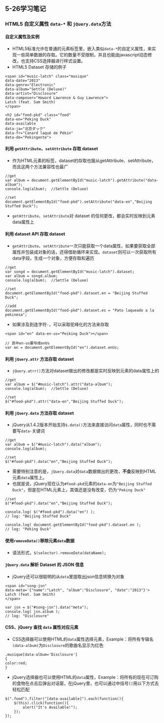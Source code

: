 ## 5-26学习笔记
### HTML5 自定义属性 `data-*` 和 `jQuery.data`方法
#### 自定义属性及实例
* HTML5标准允许在普通的元素标签里，嵌入类似`data-*`的自定义属性，来实现一些简单数据的存取。它的数量不受限制，并且也能由javascript动态修改，也支持CSS选择器进行样式设置。
* HTML5 Dataset 存储的例子
```
<span id="music-latch" class="musique"
data-date="2013"
data-genre="Electronic"
data-album="Settle (Deluxe)"
data-artist="Disclosure"
data-composer="Howard Lawrence & Guy Lawrence">
Latch (feat. Sam Smith)
</span>
```
```
<h2 id="food-pkd" class="food"
data-en="Peking Duck"
data-available
data-ja="北京ダック"
data-fr="Canard laqué de Pékin"
data-de="Pekingente">
```

#### 利用 `getAttribute`、`setAttribute` 存取 dataset
* 作为HTML元素的标签，dataset的存取也服从getAttribute、setAttribute，而且这两个方法兼容性也最广
```
//get
var album = document.getElementById("music-latch").getAttribute("data-album");
console.log(album);  //Settle (Deluxe)

//set
document.getElementById("food-pkd").setAttribute("data-en","Beijing Stuffed Duck");
```
* `getAttribute`、`setAttribute`对 dataset 的任何更改，都会实时反映到元素data属性上

#### 利用 dataset API 存取 dataset
* `getAttribute`、`setAttribute`一次只能获取一个data属性，如果要获取全部属性并包装成对象的话，还得借助循环来实现。`dataset`则可以一次获取所有data字段，生成一个对象，方便存取和遍历
```
//get
var songd = document.getElementById("music-latch").dataset;
var album = songd.album;
console.log(album);  //Settle (Deluxe)

//set
document.getElementById("food-pkd").dataset.en = "Beijing Stuffed Duck";

//add
document.getElementById("food-pkd").dataset.es = "Pato laqueado a la pekinesa";
```
* 如果涉及到连字符`-`，可以采取驼峰化的方法来存取
```
<span id="en" data-en-us="Peiking Duck"></span>

// 其中en-us要写成enUs
var en = document.getElementById("en").dataset.enUs;
```

#### 利用 `jQuery.attr` 方法存取 dataset
* `jQuery.atrr()`方法对dataset做出的修改都是实时反映到元素的data属性上的
```
//get
var album = $("#music-latch").attr("data-album");
console.log(album);  //Settle (Deluxe)

//set
$("#food-pkd").attr("data-en","Beijing Stuffed Duck");
```

#### 利用 `jQuery.data` 方法存取 dataset
* jQuery从1.4.2版本开始支持`$.data()`方法来直接访问`data`属性，同时也不需要写`data-`关键词
```
//get
var album = $("#music-latch").data("album");
console.log(album);

//set
$("#food-pkd").data("en","Beijing Stuffed Duck");
```
* 需要特别注意的是，`jQuery.data`对`data`数据做出的更改，**不会**反映到HTML元素`data`属性上。
* 也就是说，jQuery现在认为`#food-pkd`元素的`data-en`为`"Beijing Stuffed Duck"`，但是在HTML元素上，其值还是没有改变，仍为`"Peking Duck"`
```
//set
$("#food-pkd").data("en","Beijing Stuffed Duck");

console.log( $("#food-pkd").data("en") );
// log: "Beijing Stuffed Duck"

console.log( document.getElementById("food-pkd").dataset.en );
// log: "Peking Duck"
```

#### 使用`removeData()`移除元素`data`数据
* 语法形式，`$(selector).removeData(dataName);`

#### `jQuery.data` 解析 Dataset 的 JSON 信息
* jQuery还可以很聪明的从`data`里提取出json信息转换为对象
```
<span id="song-jsn"
data-meta='{"name":"Latch", "album":"Disclosure", "date":"2013"}'>
Latch (feat. Sam Smith)
</span>

var jsn = $("#song-jsn").data("meta");
console.log( jsn.album );
// log: "Disclosure"
```

#### CSS、jQuery 查找 `data` 属性对应元素
* CSS选择器可以使用HTML的`data`属性选择元素，Example：将所有专辑名`(data-album)`为`Disclosure`的歌曲名显示为红色
```
.musique[data-album='Disclosure']
{
color:red;
}
```
* jQuery选择器也可以使用HTML的`data`属性，Example：将所有的现在可订购的食物在点击后弹出对话窗，在jQuery里，也可以通过中括号`[]`用以下方式去轻松匹配
```
$(".food").filter("[data-available]").each(function(){
	$(this).click(function(){
		alert("It's Available!");
	});
});
```
